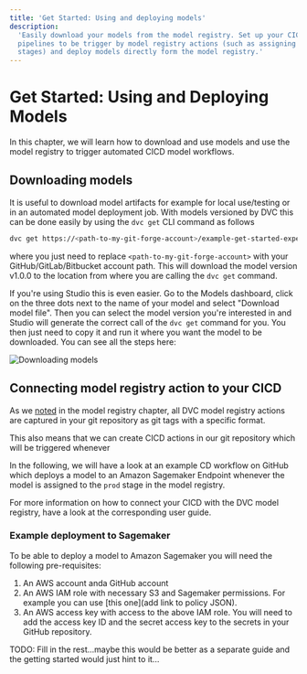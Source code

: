 ```yaml
---
title: 'Get Started: Using and deploying models'
description:
  'Easily download your models from the model registry. Set up your CICD
  pipelines to be trigger by model registry actions (such as assigning model
  stages) and deploy models directly form the model registry.'
---
```


# Get Started: Using and Deploying Models

In this chapter, we will learn how to download and use models and use the model
registry to trigger automated CICD model workflows.

## Downloading models

It is useful to download model artifacts for example for local use/testing or in
an automated model deployment job. With models versioned by DVC this can be done
easily by using the `dvc get` CLI command as follows

```bash
dvc get https://<path-to-my-git-forge-account>/example-get-started-experiments models/model.pth --rev v1.0.0
```

where you just need to replace `<path-to-my-git-forge-account>` with your
GitHub/GitLab/Bitbucket account path. This will download the model version
v1.0.0 to the location from where you are calling the `dvc get` command.

If you're using Studio this is even easier. Go to the Models dashboard, click on
the three dots next to the name of your model and select "Download model file".
Then you can select the model version you're interested in and Studio will
generate the correct call of the `dvc get` command for you. You then just need
to copy it and run it where you want the model to be downloaded. You can see all
the steps here:

![Downloading models](/img/placeholder-cat.gif)

## Connecting model registry action to your CICD

As we
[noted](/docs/start/model-management/model-registry#under-the-hood-model-registry)
in the model registry chapter, all DVC model registry actions are captured in
your git repository as git tags with a specific format.

This also means that we can create CICD actions in our git repository which will
be triggered whenever

In the following, we will have a look at an example CD workflow on GitHub which
deploys a model to an Amazon Sagemaker Endpoint whenever the model is assigned
to the `prod` stage in the model registry.

For more information on how to connect your CICD with the DVC model registry,
have a look at the corresponding user guide.

### Example deployment to Sagemaker

To be able to deploy a model to Amazon Sagemaker you will need the following
pre-requisites:

1. An AWS account anda GitHub account
1. An AWS IAM role with necessary S3 and Sagemaker permissions. For example you
   can use [this one](add link to policy JSON).
1. An AWS access key with access to the above IAM role. You will need to add the
   access key ID and the secret access key to the secrets in your GitHub
   repository.

TODO: Fill in the rest...maybe this would be better as a separate guide and the
getting started would just hint to it...
